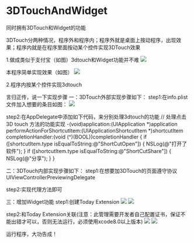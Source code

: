 # 3DTouchAndWidget
同时拥有3DTouch和Widget的功能

3DTouch分两种情况，程序外和程序内；程序外就是桌面上按动程序，出现效果；程序内就是在程序里面按动某个控件实现3DTouch效果

1.做成类似于支付宝（如图）3dtouch和Widget功能并不难
![](/Images/image1.png)

本程序简单实现效果（如图）
![](/Images/image2.png)

2.程序内按某个控件实现3dtouch

言归正传，说一下实现步骤
一：3DTouch外部实现步骤如下：
step1:在info.plist文件加入想要的条目如图：
![](/Images/image3.png)

step2:在AppDelegate中添加如下代码，来分别处理3dtouch的功能
// 处理点击3D touch 方法的功能实现
-(void)application:(UIApplication *)application performActionForShortcutItem:(UIApplicationShortcutItem *)shortcutItem completionHandler:(void (^)(BOOL))completionHandler {
    if ([shortcutItem.type isEqualToString:@"ShortCutOpen"]) {
        NSLog(@"打开了软件");
    }
    if ([shortcutItem.type isEqualToString:@"ShortCutShare"]) {
        NSLog(@"分享");
    }
}


二：3DTouch内部实现步骤如下：
step1:在想要加3DTouch的页面遵守协议UIViewControllerPreviewingDelegate

step2:实现代理方法即可



三：增加Widget功能
step1:创建Today Extension
![](/Images/image4.png)
![](/Images/image5.png)

step2:和Today Extension关联(注意：此管理需要开发者自己配置证书，保证不能出错才可以，否则无法运行，必须使用xcode8.0以上版本)
![](/Images/image6.png)
![](/Images/image7.png)

运行程序，大功告成！
